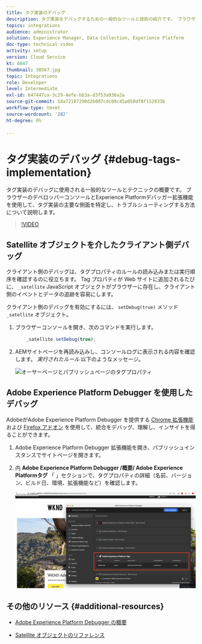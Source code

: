 ```yaml
---
title: タグ実装のデバッグ
description: タグ実装をデバッグするための一般的なツールと技術の紹介です。 ブラウザーのデベロッパーコンソールとExperience Platformデバッガー拡張機能を使用して、タグ実装の主要な側面を特定し、トラブルシューティングする方法について説明します。
topics: integrations
audience: administrator
solution: Experience Manager, Data Collection, Experience Platform
doc-type: technical video
activity: setup
version: Cloud Service
kt: 6047
thumbnail: 38567.jpg
topic: Integrations
role: Developer
level: Intermediate
exl-id: 647447ca-3c29-4efe-bb3a-d3f53a936a2a
source-git-commit: 18a72187290d26007cdc09c45a050df8f152833b
workflow-type: tm+mt
source-wordcount: '282'
ht-degree: 0%

---
```


# タグ実装のデバッグ {#debug-tags-implementation}

タグ実装のデバッグに使用される一般的なツールとテクニックの概要です。 ブラウザーのデベロッパーコンソールとExperience Platformデバッガー拡張機能を使用して、タグ実装の主要な側面を特定し、トラブルシューティングする方法について説明します。

>[!VIDEO](https://video.tv.adobe.com/v/38567?quality=12&learn=on)

## Satellite オブジェクトを介したクライアント側デバッグ

クライアント側のデバッグは、タグプロパティのルールの読み込みまたは実行順序を確認するのに役立ちます。 Tag プロパティが Web サイトに追加されるたびに、 `_satellite` JavaScript オブジェクトがブラウザーに存在し、クライアント側のイベントとデータの追跡を容易にします。

クライアント側のデバッグを有効にするには、 `setDebug(true)` メソッド `_satellite` オブジェクト。

1. ブラウザーコンソールを開き、次のコマンドを実行します。

   ```javascript
       _satellite.setDebug(true);
   ```

1. AEMサイトページを再読み込みし、コンソールログに表示される内容を確認します。 _実行されたルール_ 以下のようなメッセージ。

   ![オーサーページとパブリッシュページのタグプロパティ](assets/satellite-object-debugging.png)

## Adobe Experience Platform Debugger を使用したデバッグ

AdobeがAdobe Experience Platform Debugger を提供する [Chrome 拡張機能](https://chrome.google.com/webstore/detail/adobe-experience-platform/bfnnokhpnncpkdmbokanobigaccjkpob) および [Firefox アドオン](https://addons.mozilla.org/en-US/firefox/addon/adobe-experience-platform-dbg/) を使用して、統合をデバッグ、理解し、インサイトを得ることができます。

1. Adobe Experience Platform Debugger 拡張機能を開き、パブリッシュインスタンスでサイトページを開きます。

1. 内 **Adobe Experience Platform Debugger /概要/ Adobe Experience Platformタグ** 「 」セクションで、タグプロパティの詳細（名前、バージョン、ビルド日、環境、拡張機能など）を確認します。

   ![Adobe Experience Platform Debugger とタグプロパティの詳細](assets/tag-property-details.png)

## その他のリソース {#additional-resources}

+ [Adobe Experience Platform Debugger の概要](https://experienceleague.adobe.com/docs/platform-learn/data-collection/debugger/overview.html)

+ [Satellite オブジェクトのリファレンス](https://experienceleague.adobe.com/docs/experience-platform/tags/client-side/satellite-object.html)
